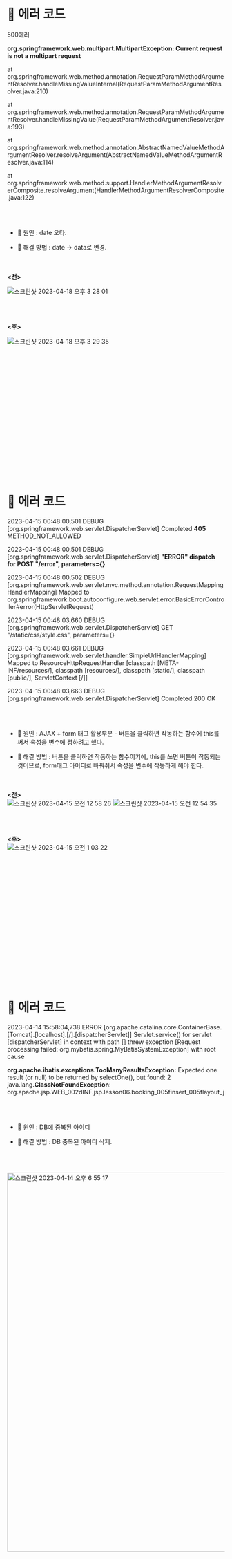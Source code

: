 
#  🌳 에러 코드

500에러

**org.springframework.web.multipart.MultipartException: Current request is not a multipart request**

at org.springframework.web.method.annotation.RequestParamMethodArgumentResolver.handleMissingValueInternal(RequestParamMethodArgumentResolver.java:210)

at org.springframework.web.method.annotation.RequestParamMethodArgumentResolver.handleMissingValue(RequestParamMethodArgumentResolver.java:193)

at org.springframework.web.method.annotation.AbstractNamedValueMethodArgumentResolver.resolveArgument(AbstractNamedValueMethodArgumentResolver.java:114)

at org.springframework.web.method.support.HandlerMethodArgumentResolverComposite.resolveArgument(HandlerMethodArgumentResolverComposite.java:122)
 


 <br><br>
 
 
* 🌾 원인 : date 오타.

* 🌾 해결 방법 :  date -> data로 변경.
 


 <br><br>
**<전>** <br>


![스크린샷 2023-04-18 오후 3 28 01](https://user-images.githubusercontent.com/116433637/232691942-dcfe99ae-a4a3-4b57-8870-e682de43b2a2.png)


 <br><br>

**<후>** <br>

![스크린샷 2023-04-18 오후 3 29 35](https://user-images.githubusercontent.com/116433637/232691966-910fbc10-76bf-428b-ad72-d90b35315d5e.png)



 <br>



<br><br><br><br><br><br><br><br><br><br><br><br><br><br><br>


























#  🌳 에러 코드

2023-04-15 00:48:00,501 DEBUG [org.springframework.web.servlet.DispatcherServlet] Completed **405** METHOD_NOT_ALLOWED

2023-04-15 00:48:00,501 DEBUG [org.springframework.web.servlet.DispatcherServlet] **"ERROR" dispatch for POST "/error", parameters={}**

2023-04-15 00:48:00,502 DEBUG [org.springframework.web.servlet.mvc.method.annotation.RequestMappingHandlerMapping] Mapped to org.springframework.boot.autoconfigure.web.servlet.error.BasicErrorController#error(HttpServletRequest)


2023-04-15 00:48:03,660 DEBUG [org.springframework.web.servlet.DispatcherServlet] GET "/static/css/style.css", parameters={}

2023-04-15 00:48:03,661 DEBUG [org.springframework.web.servlet.handler.SimpleUrlHandlerMapping] Mapped to ResourceHttpRequestHandler [classpath [META-INF/resources/], classpath [resources/], classpath [static/], classpath [public/], ServletContext [/]]

2023-04-15 00:48:03,663 DEBUG [org.springframework.web.servlet.DispatcherServlet] Completed 200 OK

 


 <br><br>
 
 
* 🌾 원인 : AJAX + form 태그 활용부분 - 버튼을 클릭하면 작동하는 함수에  this를 써서 속성을 변수에 정하려고 했다.

* 🌾 해결 방법 : 버튼을 클릭하면 작동하는 함수이기에, this를 쓰면 버튼이 작동되는 것이므로, form태그 아이디로 바꿔줘서 속성을 변수에 작동하게 해야 한다. 
 


 <br><br>
**<전>** <br>
![스크린샷 2023-04-15 오전 12 58 26](https://user-images.githubusercontent.com/116433637/232098397-6ba22978-e286-4dce-a949-65ae9d961cd5.png)
![스크린샷 2023-04-15 오전 12 54 35](https://user-images.githubusercontent.com/116433637/232098409-86974c14-49a2-480e-9a68-327a04f51a1e.png)




 <br><br>

**<후>** <br>
![스크린샷 2023-04-15 오전 1 03 22](https://user-images.githubusercontent.com/116433637/232098420-2674cb5a-3cad-46f4-b9c3-5b9b53cdd8b2.png)



 <br>



<br><br><br><br><br><br><br><br><br><br><br><br><br><br><br>














#  🌳 에러 코드
2023-04-14 15:58:04,738 ERROR [org.apache.catalina.core.ContainerBase.[Tomcat].[localhost].[/].[dispatcherServlet]] Servlet.service() for servlet [dispatcherServlet] in context with path [] threw exception [Request processing failed: org.mybatis.spring.MyBatisSystemException] with root cause

<b>org.apache.ibatis.exceptions.TooManyResultsException:</b> Expected one result (or null) to be returned by selectOne(), but found: 2
java.lang.**ClassNotFoundException**: org.apache.jsp.WEB_002dINF.jsp.lesson06.booking_005finsert_005flayout_j


 <br><br>
 
 

* 🌾 원인 : DB에 중복된 아이디

* 🌾 해결 방법 :  DB 중복된 아이디 삭제.

 


 <br><br>


<img width="878" alt="스크린샷 2023-04-14 오후 6 55 17" src="https://user-images.githubusercontent.com/116433637/232097764-a58f472e-cf5f-4a16-b184-895c5eaeec17.png">




<br><br><br><br><br><br><br><br><br><br><br><br><br><br><br>

